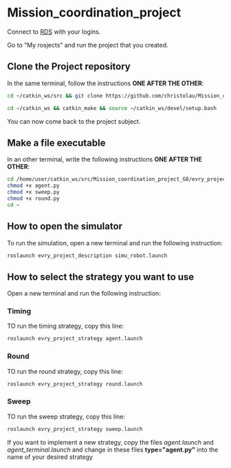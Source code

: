 # Mission_coordination_project

Connect to [RDS](https://app.theconstructsim.com/#/) with your logins.

Go to "My rosjects" and run the project that you created.

## Clone the Project repository
In the same terminal, follow the instructions **ONE AFTER THE OTHER**:

```bash
cd ~/catkin_ws/src && git clone https://github.com/christolau/Mission_coordination_project_G8.git

cd ~/catkin_ws && catkin_make && source ~/catkin_ws/devel/setup.bash
```

You can now come back to the project subject.

## Make a file executable
In an other terminal, write the following instructions **ONE AFTER THE OTHER**:

```bash
cd /home/user/catkin_ws/src/Mission_coordination_project_G8/evry_project_strategy/nodes
chmod +x agent.py
chmod +x sweep.py
chmod +x round.py
cd ~
```


## How to open the simulator
To	run	the	simulation,	open	a	new	terminal	and	run	the	following	instruction:

```bash
roslaunch evry_project_description simu_robot.launch
```

## How to select the strategy you want to use
Open a new terminal and run the following instruction:

### Timing
TO run the timing strategy, copy this line:
```bash
roslaunch evry_project_strategy agent.launch
```
### Round
TO run the round strategy, copy this line:
```bash
roslaunch evry_project_strategy round.launch
```
### Sweep
TO run the sweep strategy, copy this line:
```bash
roslaunch evry_project_strategy sweep.launch
```

If you want to implement a new strategy, copy the files _agent.launch_ and _agent_terminal.launch_ and change in these files **type="agent.py"** into the name of your desired strategy 
